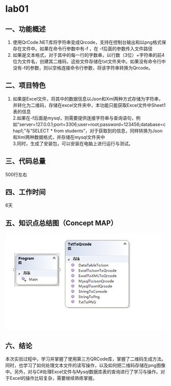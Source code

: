 # lab01
## 一、功能概述
   1. 使用QrCode.NET库将字符串变成Qrcode，支持在控制台输出和以png格式保存在文件中。如果在命令行参数中有-f ，在 -f后面的参数传入文件路径
   2. 如果是文本格式，对于其中的每一行的字数串，以行数（3位）+字符串的前4位为文件名，创建其二维码，这些文件存储在txt文件夹中。如果没有命令行中没有-f的参数，则以空格连接命令行参数，将该字符串转换为Qrcode。
## 二、项目特色  
1. 如果是Excel文件，将其中的数据信息以Json和Xml两种方式存储为字符串，并转化为二维码，存储在excel文件夹中，本功能只能获取Excel文件中Sheet1表的信息    
   2.如果在-f后面是mysql，则需要提供连接字符串与查询语句，例如”server=127.0.0.1;port=3306;user=root;password=123456;database=chap1;”与“SELECT * from students”，对于获取到的信息，同样转换为Json和Xml两种数据格式，并存储在mysql文件夹中  
   3.同时，生成了安装包，可以安装在电脑上进行运行与测试。
## 三、代码总量
   500行左右
## 四、工作时间
   6天
## 五、知识点总结图（Concept MAP）
   ![](lab01/image/类图.PNG)
## 六、结论
   本次实验过程中，学习并掌握了使用第三方QRCode库，掌握了二维码生成方法。同时，也学习了如何处理文本文件的读写操作，以及如何把二维码存储在png图像中。另外，对与C#处理Excel文件与Mysql数据库表的查询进行了学习与操作。对于Excel的操作比较复杂，需要继续熟练掌握。

